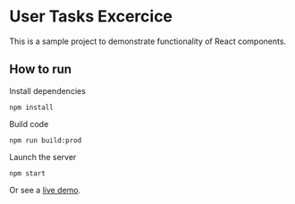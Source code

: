 # User Tasks Excercice

This is a sample project to demonstrate functionality of React components.

## How to run

Install dependencies

```
npm install
```

Build code

```
npm run build:prod
```

Launch the server

```
npm start
```

Or see a [live demo](https://user-tasks.herokuapp.com/).